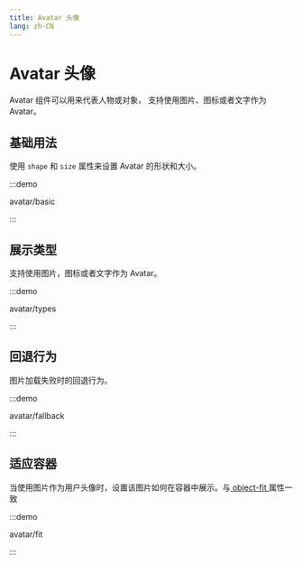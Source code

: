 ```yaml
---
title: Avatar 头像
lang: zh-CN
---
```


# Avatar 头像

Avatar 组件可以用来代表人物或对象， 支持使用图片、图标或者文字作为 Avatar。

## 基础用法

使用 `shape` 和 `size` 属性来设置 Avatar 的形状和大小。

:::demo

avatar/basic

:::

## 展示类型

支持使用图片，图标或者文字作为 Avatar。

:::demo

avatar/types

:::

## 回退行为

图片加载失败时的回退行为。

:::demo

avatar/fallback

:::

## 适应容器

当使用图片作为用户头像时，设置该图片如何在容器中展示。与[ object-fit ](https://developer.mozilla.org/en-US/docs/Web/CSS/object-fit) 属性一致

:::demo

avatar/fit

:::


